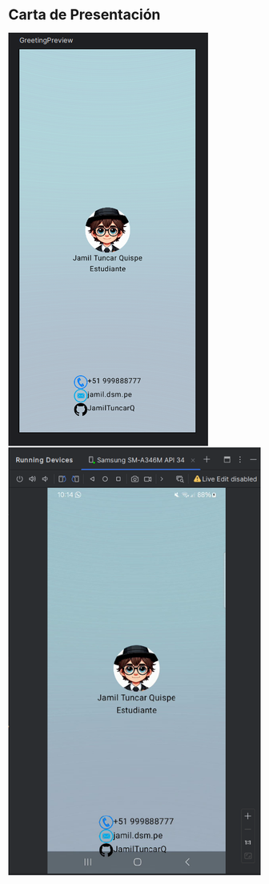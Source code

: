 # Carta de Presentación

![vista previa](Captura%20de%20pantalla_Vista_Previa.png)
![vista ejecución](Captura%20de%20pantalla-Cel.png)
